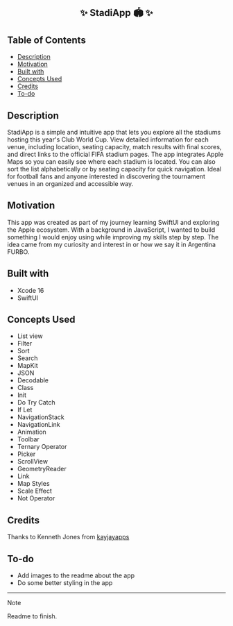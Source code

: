 <h2 align="center">
  ✨ StadiApp 🏟️ ✨
</h2>

## Table of Contents

- [Description](#description)
- [Motivation](#motivation)
- [Built with](#built-with)
- [Concepts Used](#concepts-used)
- [Credits](#credits)
- [To-do](#to-do)


## Description

StadiApp is a simple and intuitive app that lets you explore all the stadiums hosting this year's Club World Cup. View detailed information for each venue, including location, seating capacity, match results with final scores, and direct links to the official FIFA stadium pages. The app integrates Apple Maps so you can easily see where each stadium is located. You can also sort the list alphabetically or by seating capacity for quick navigation. Ideal for football fans and anyone interested in discovering the tournament venues in an organized and accessible way.


## Motivation

This app was created as part of my journey learning SwiftUI and exploring the Apple ecosystem. With a background in JavaScript, I wanted to build something I would enjoy using while improving my skills step by step. The idea came from my curiosity and interest in or how we say it in Argentina FURBO.


## Built with

- Xcode 16
- SwiftUI


## Concepts Used

- List view
- Filter
- Sort
- Search
- MapKit
- JSON
- Decodable
- Class
- Init
- Do Try Catch
- If Let
- NavigationStack
- NavigationLink
- Animation
- Toolbar
- Ternary Operator
- Picker
- ScrollView
- GeometryReader
- Link
- Map Styles
- Scale Effect
- Not Operator

## Credits

Thanks to Kenneth Jones from [kayjayapps](https://kayjayapps.com/)

## To-do

- Add images to the readme about the app
- Do some better styling in the app

-----

> [!NOTE]
> Readme to finish.
